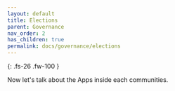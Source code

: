 ```yaml
---
layout: default
title: Elections
parent: Governance
nav_order: 2
has_children: true
permalink: docs/governance/elections
---
```


{: .fs-26 .fw-100 }

Now let's talk about the Apps inside each communities. 
